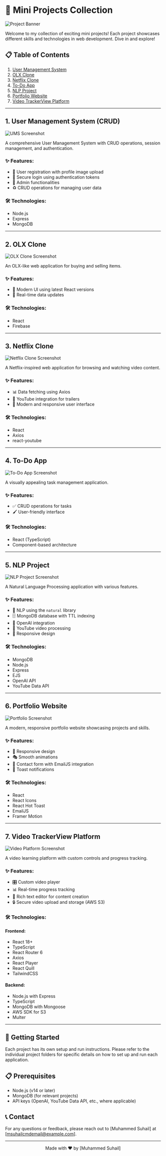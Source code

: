 # 🚀 Mini Projects Collection

![Project Banner](https://via.placeholder.com/1200x300?text=Mini+Projects+Collection)

Welcome to my collection of exciting mini projects! Each project showcases different skills and technologies in web development. Dive in and explore!

## 📋 Table of Contents

1. [User Management System](#1-user-management-system-crud)
2. [OLX Clone](#2-olx-clone)
3. [Netflix Clone](#3-netflix-clone)
4. [To-Do App](#4-to-do-app)
5. [NLP Project](#5-nlp-project)
6. [Portfolio Website](#6-portfolio-website)
7. [Video TrackerView Platform](#7-video-trackerview-platform)

---

## 1. User Management System (CRUD)

![UMS Screenshot](https://via.placeholder.com/600x300?text=User+Management+System)

A comprehensive User Management System with CRUD operations, session management, and authentication.

### ✨ Features:
- 👤 User registration with profile image upload
- 🔐 Secure login using authentication tokens
- 👑 Admin functionalities
- ♻️ CRUD operations for managing user data

### 🛠️ Technologies:
- Node.js
- Express
- MongoDB

---

## 2. OLX Clone

![OLX Clone Screenshot](https://via.placeholder.com/600x300?text=OLX+Clone)

An OLX-like web application for buying and selling items.

### ✨ Features:
- 🎨 Modern UI using latest React versions
- 🔄 Real-time data updates

### 🛠️ Technologies:
- React
- Firebase

---

## 3. Netflix Clone

![Netflix Clone Screenshot](https://via.placeholder.com/600x300?text=Netflix+Clone)

A Netflix-inspired web application for browsing and watching video content.

### ✨ Features:
- 📊 Data fetching using Axios
- 🎥 YouTube integration for trailers
- 📱 Modern and responsive user interface

### 🛠️ Technologies:
- React
- Axios
- react-youtube

---

## 4. To-Do App

![To-Do App Screenshot](https://via.placeholder.com/600x300?text=To-Do+App)

A visually appealing task management application.

### ✨ Features:
- ✅ CRUD operations for tasks
- 🖌️ User-friendly interface

### 🛠️ Technologies:
- React (TypeScript)
- Component-based architecture

---

## 5. NLP Project

![NLP Project Screenshot](https://via.placeholder.com/600x300?text=NLP+Project)

A Natural Language Processing application with various features.

### ✨ Features:
- 🧠 NLP using the `natural` library
- 🗄️ MongoDB database with TTL indexing
- 🤖 OpenAI integration
- 🎥 YouTube video processing
- 📱 Responsive design

### 🛠️ Technologies:
- MongoDB
- Node.js
- Express
- EJS
- OpenAI API
- YouTube Data API

---

## 6. Portfolio Website

![Portfolio Screenshot](https://via.placeholder.com/600x300?text=Portfolio+Website)

A modern, responsive portfolio website showcasing projects and skills.

### ✨ Features:
- 📱 Responsive design
- 🎭 Smooth animations
- 📧 Contact form with EmailJS integration
- 🔔 Toast notifications

### 🛠️ Technologies:
- React
- React Icons
- React Hot Toast
- EmailJS
- Framer Motion

---

## 7. Video TrackerView Platform

![Video Platform Screenshot](https://via.placeholder.com/600x300?text=Video+TrackerView+Platform)

A video learning platform with custom controls and progress tracking.

### ✨ Features:
- 🎛️ Custom video player
- 📊 Real-time progress tracking
- 📝 Rich text editor for content creation
- 🔒 Secure video upload and storage (AWS S3)

### 🛠️ Technologies:
#### Frontend:
- React 18+
- TypeScript
- React Router 6
- Axios
- React Player
- React Quill
- TailwindCSS

#### Backend:
- Node.js with Express
- TypeScript
- MongoDB with Mongoose
- AWS SDK for S3
- Multer

---

## 🚀 Getting Started

Each project has its own setup and run instructions. Please refer to the individual project folders for specific details on how to set up and run each application.

## 📋 Prerequisites

- Node.js (v14 or later)
- MongoDB (for relevant projects)
- API keys (OpenAI, YouTube Data API, etc., where applicable)

## 📞 Contact

For any questions or feedback, please reach out to [Muhammed Suhail] at [msuhailcmdemail@example.com].

---

<div align="center">

Made with ❤️ by [Muhammed Suhail]

</div>

